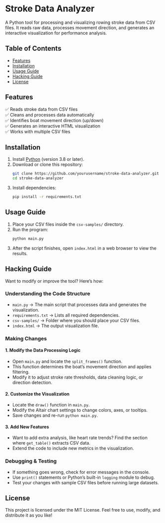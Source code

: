 # Stroke Data Analyzer

A Python tool for processing and visualizing rowing stroke data from CSV files. It reads raw data, processes movement direction, and generates an interactive visualization for performance analysis.

## Table of Contents

- [Features](#features)
- [Installation](#installation)
- [Usage Guide](#usage-guide)
- [Hacking Guide](#hacking-guide)
- [License](#license)

## Features

✅ Reads stroke data from CSV files  
✅ Cleans and processes data automatically  
✅ Identifies boat movement direction (up/down)  
✅ Generates an interactive HTML visualization  
✅ Works with multiple CSV files  

## Installation

1. Install [Python](https://www.python.org/) (version 3.8 or later).  
2. Download or clone this repository:
   ```sh
   git clone https://github.com/yourusername/stroke-data-analyzer.git
   cd stroke-data-analyzer
   ```
3. Install dependencies:
   ```sh
   pip install -r requirements.txt
   ```

## Usage Guide

1. Place your CSV files inside the `csv-samples/` directory.  
2. Run the program:
   ```sh
   python main.py
   ```
3. After the script finishes, open `index.html` in a web browser to view the results.

## Hacking Guide

Want to modify or improve the tool? Here’s how:

### Understanding the Code Structure

- `main.py` → The main script that processes data and generates the visualization.
- `requirements.txt` → Lists all required dependencies.
- `csv-samples/` → Folder where you should place your CSV files.
- `index.html` → The output visualization file.

### Making Changes

#### 1. Modify the Data Processing Logic
- Open `main.py` and locate the `split_frames()` function.
- This function determines the boat’s movement direction and applies filtering.
- Modify it to adjust stroke rate thresholds, data cleaning logic, or direction detection.

#### 2. Customize the Visualization
- Locate the `draw()` function in `main.py`.
- Modify the Altair chart settings to change colors, axes, or tooltips.
- Save changes and re-run `python main.py`.

#### 3. Add New Features
- Want to add extra analysis, like heart rate trends? Find the section where `get_table()` extracts CSV data.
- Extend the code to include new metrics in the visualization.

### Debugging & Testing
- If something goes wrong, check for error messages in the console.
- Use `print()` statements or Python’s built-in `logging` module to debug.
- Test your changes with sample CSV files before running large datasets.

## License

This project is licensed under the MIT License. Feel free to use, modify, and distribute it as you like!


